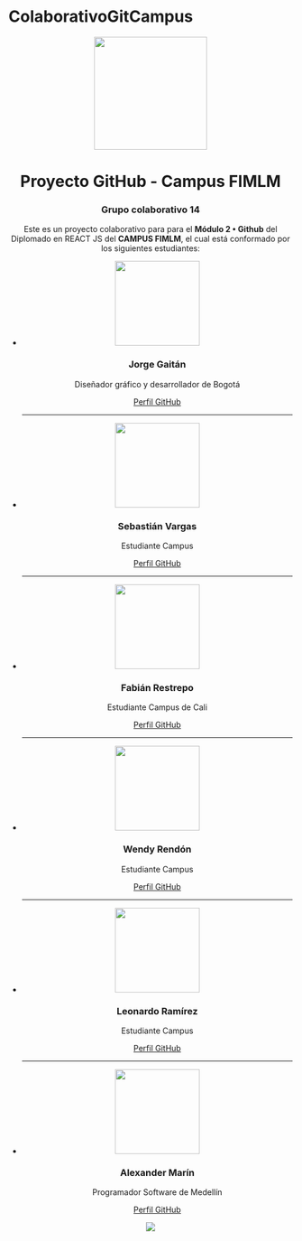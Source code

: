 # ColaborativoGitCampus
<!DOCTYPE html>
<html>
<head>
</head>
<body>
	<div align="center">
		<img src="https://external-content.duckduckgo.com/iu/?u=https%3A%2F%2Fpngimg.com%2Fuploads%2Fgithub%2Fgithub_PNG28.png&f=1&nofb=1" style="width: 200px;">
		<h1>Proyecto GitHub - Campus FIMLM</h1>
		<h3>Grupo colaborativo 14</h3>
	</div>
	<div align="center">
		<p>Este es un proyecto colaborativo para para el <b>Módulo 2 • Github</b> del Diplomado en REACT JS del <b>CAMPUS FIMLM</b>, el cual está conformado 			por los siguientes estudiantes:</p>
	</div>
	<div align="center">
		<ul>
			<li>
				<div>
					<img src="https://avatars.githubusercontent.com/u/78741129?v=4" class="img-usuario" style="width: 150px;">
					<h3>Jorge Gaitán</h3>
					<p>Diseñador gráfico y desarrollador de Bogotá</p>
					<a href="https://github.com/caudillografico" target="_blank">Perfil GitHub</a>
				</div>
			</li>
			<hr>
			<li>
				<div>
					<img src="https://icons.iconarchive.com/icons/graphicloads/flat-finance/256/person-icon.png" class="img-usuario" style="width: 150px;">
					<h3>Sebastián Vargas</h3>
					<p>Estudiante Campus</p>
					<a href="https://github.com/Sebvarvi" target="_blank">Perfil GitHub</a>
				</div>
			</li>
			<hr>
			<li>
				<div>
					<img src="https://icons.iconarchive.com/icons/graphicloads/flat-finance/256/person-icon.png" class="img-usuario" style="width: 150px;">
					<h3>Fabián Restrepo</h3>
					<p>Estudiante Campus de Cali</p>
					<a href="https://github.com/fard78" target="_blank">Perfil GitHub</a>
				</div>
			</li>
			<hr>
			<li>
				<div>
					<img src="https://icons.iconarchive.com/icons/graphicloads/flat-finance/256/person-icon.png" class="img-usuario" style="width: 150px;">
					<h3>Wendy Rendón</h3>
					<p>Estudiante Campus</p>
					<a href="https://github.com/wendy1496" target="_blank">Perfil GitHub</a>
				</div>
			</li>
			<hr>
			<li>
				<div>
					<img src="https://icons.iconarchive.com/icons/graphicloads/flat-finance/256/person-icon.png" class="img-usuario" style="width: 150px;">
					<h3>Leonardo Ramírez</h3>
					<p>Estudiante Campus</p>
					<a href="https://github.com/leoram7205" target="_blank">Perfil GitHub</a>
				</div>
			</li>
			<hr>
			<li>
				<div>
					<img src="https://avatars.githubusercontent.com/u/45051576?v=4" class="img-usuario" style="width: 150px;">
					<h3>Alexander Marín</h3>
					<p>Programador Software de Medellín</p>
					<a href="https://github.com/JhoemSoftware" target="_blank">Perfil GitHub</a>
				</div>			
			</li>
		</ul>
	</div>
	<div align="center">
		<img src="https://campus.fundacionmarialuisa.org/accounts/1/files/25826/download?verifier=hHW3YDW8mXpEVx6QRdN8Ab6G4qoL84dfijpjNuCc">
	</div>
</body>
</html>
